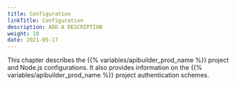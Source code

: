 ```yaml
---
title: Configuration
linkTitle: Configuration
description: ADD A DESCRIPTION
weight: 10
date: 2021-05-17
---
```


This chapter describes the {{% variables/apibuilder_prod_name %}} project and Node.js configurations. It also provides information on the {{% variables/apibuilder_prod_name %}} project authentication schemes.

